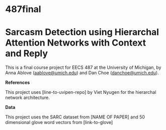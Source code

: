 # 487final
# Sarcasm Detection using Hierarchal Attention Networks with Context and Reply

This is a final course project for EECS 487 at the University of Michigan, by Anna Ablove (<aablove@umich.edu>) and Dan Choe (<danchoe@umich.edu>).

**References**

This project uses [line-to-uvipen-repo] by Viet Nyugen for the hierarchal network architecture.

**Data**

This project uses the SARC dataset from [NAME OF PAPER] and 50 dimensional glove word vectors from [link-to-glove]

